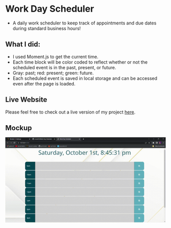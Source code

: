 # Work Day Scheduler
* A daily work scheduler to keep track of appointments and due dates during standard business hours!

## What I did:  
* I used Moment.js to get the current time. 
* Each time block will be color coded to reflect whether or not the scheduled event is in the past, present, or future.
* Gray: past; red: present; green: future.
* Each scheduled event is saved in local storage and can be accessed even after the page is loaded.  

## Live Website
Please feel free to check out a live version of my project [here](https://cmash93.github.io/Work-Day-Scheduler/).     
## Mockup    
![til](https://github.com/cmash93/Work-Day-Scheduler/blob/main/assets/images/demo.gif)